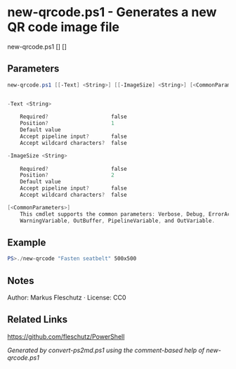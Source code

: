 # new-qrcode.ps1 - Generates a new QR code image file

new-qrcode.ps1 [<Text>] [<ImageSize>]

## Parameters
```powershell
new-qrcode.ps1 [[-Text] <String>] [[-ImageSize] <String>] [<CommonParameters>]


-Text <String>
    
    Required?                    false
    Position?                    1
    Default value                
    Accept pipeline input?       false
    Accept wildcard characters?  false

-ImageSize <String>
    
    Required?                    false
    Position?                    2
    Default value                
    Accept pipeline input?       false
    Accept wildcard characters?  false

[<CommonParameters>]
    This cmdlet supports the common parameters: Verbose, Debug, ErrorAction, ErrorVariable, WarningAction, 
    WarningVariable, OutBuffer, PipelineVariable, and OutVariable.
```

## Example
```powershell
PS>./new-qrcode "Fasten seatbelt" 500x500
```


## Notes
Author: Markus Fleschutz · License: CC0

## Related Links
https://github.com/fleschutz/PowerShell

*Generated by convert-ps2md.ps1 using the comment-based help of new-qrcode.ps1*
